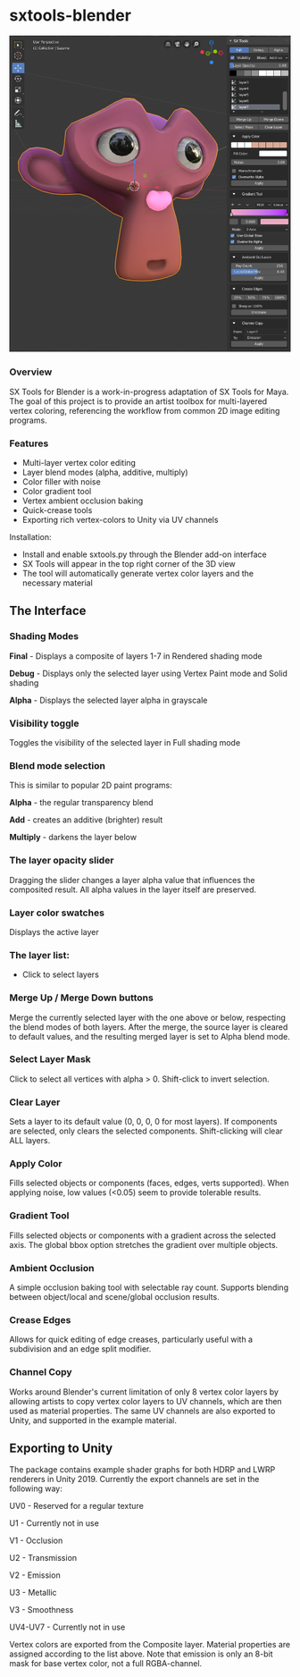 # sxtools-blender

![Early Example](/sxtools-blender.png)

### Overview
SX Tools for Blender is a work-in-progress adaptation of SX Tools for Maya. The goal of this project is to provide an artist toolbox for multi-layered vertex coloring, referencing the workflow from common 2D image editing programs.

### Features
- Multi-layer vertex color editing
- Layer blend modes (alpha, additive, multiply)
- Color filler with noise
- Color gradient tool
- Vertex ambient occlusion baking
- Quick-crease tools
- Exporting rich vertex-colors to Unity via UV channels

Installation:
- Install and enable sxtools.py through the Blender add-on interface
- SX Tools will appear in the top right corner of the 3D view
- The tool will automatically generate vertex color layers and the necessary material

## The Interface
### Shading Modes
**Final** - Displays a composite of layers 1-7 in Rendered shading mode

**Debug** - Displays only the selected layer using Vertex Paint mode and Solid shading

**Alpha** - Displays the selected layer alpha in grayscale


### Visibility toggle
Toggles the visibility of the selected layer in Full shading mode

### Blend mode selection
This is similar to popular 2D paint programs:

**Alpha** - the regular transparency blend

**Add**  - creates an additive (brighter) result

**Multiply** - darkens the layer below

### The layer opacity slider
Dragging the slider changes a layer alpha value that influences the composited result. All alpha values in the layer itself are preserved.

### Layer color swatches
Displays the active layer 

### The layer list:
* Click to select layers

### Merge Up / Merge Down buttons
Merge the currently selected layer with the one above or below, respecting the blend modes of both layers. After the merge, the source layer is cleared to default values, and the resulting merged layer is set to Alpha blend mode.

### Select Layer Mask
Click to select all vertices with alpha > 0. Shift-click to invert selection.

### Clear Layer
Sets a layer to its default value (0, 0, 0, 0 for most layers). If components are selected, only clears the selected components.
Shift-clicking will clear ALL layers.

### Apply Color
Fills selected objects or components (faces, edges, verts supported). When applying noise, low values (<0.05) seem to provide tolerable results.

### Gradient Tool
Fills selected objects or components with a gradient across the selected axis. The global bbox option stretches the gradient over multiple objects.

### Ambient Occlusion
A simple occlusion baking tool with selectable ray count. Supports blending between object/local and scene/global occlusion results.

### Crease Edges
Allows for quick editing of edge creases, particularly useful with a subdivision and an edge split modifier.

### Channel Copy
Works around Blender's current limitation of only 8 vertex color layers by allowing artists to copy vertex color layers to UV channels, which are then used as material properties. The same UV channels are also exported to Unity, and supported in the example material.


## Exporting to Unity

The package contains example shader graphs for both HDRP and LWRP renderers in Unity 2019.
Currently the export channels are set in the following way:

UV0 - Reserved for a regular texture

U1 - Currently not in use

V1 - Occlusion

U2 - Transmission

V2 - Emission

U3 - Metallic

V3 - Smoothness

UV4-UV7 - Currently not in use

Vertex colors are exported from the Composite layer. Material properties are assigned according to the list above.
Note that emission is only an 8-bit mask for base vertex color, not a full RGBA-channel.
